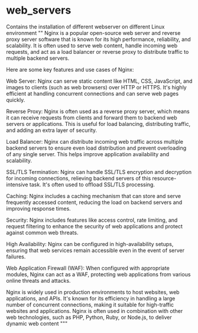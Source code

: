 # web_servers
Contains the installation of different webserver on different Linux environment
""
Nginx is a popular open-source web server and reverse proxy server software that is known for its high performance, reliability, and scalability. It is often used to serve web content, handle incoming web requests, and act as a load balancer or reverse proxy to distribute traffic to multiple backend servers.

Here are some key features and use cases of Nginx:

Web Server: Nginx can serve static content like HTML, CSS, JavaScript, and images to clients (such as web browsers) over HTTP or HTTPS. It's highly efficient at handling concurrent connections and can serve web pages quickly.

Reverse Proxy: Nginx is often used as a reverse proxy server, which means it can receive requests from clients and forward them to backend web servers or applications. This is useful for load balancing, distributing traffic, and adding an extra layer of security.

Load Balancer: Nginx can distribute incoming web traffic across multiple backend servers to ensure even load distribution and prevent overloading of any single server. This helps improve application availability and scalability.

SSL/TLS Termination: Nginx can handle SSL/TLS encryption and decryption for incoming connections, relieving backend servers of this resource-intensive task. It's often used to offload SSL/TLS processing.

Caching: Nginx includes a caching mechanism that can store and serve frequently accessed content, reducing the load on backend servers and improving response times.

Security: Nginx includes features like access control, rate limiting, and request filtering to enhance the security of web applications and protect against common web threats.

High Availability: Nginx can be configured in high-availability setups, ensuring that web services remain accessible even in the event of server failures.

Web Application Firewall (WAF): When configured with appropriate modules, Nginx can act as a WAF, protecting web applications from various online threats and attacks.

Nginx is widely used in production environments to host websites, web applications, and APIs. It's known for its efficiency in handling a large number of concurrent connections, making it suitable for high-traffic websites and applications. Nginx is often used in combination with other web technologies, such as PHP, Python, Ruby, or Node.js, to deliver dynamic web content """
